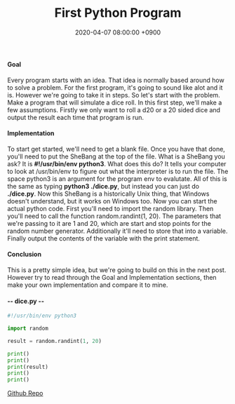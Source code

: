 ﻿---
layout: post
title: First Python Program
date: 2020-04-07 08:00:00 +0900
category: python
---

#### Goal
Every program starts with an idea.  That idea is normally based around how to solve a problem.  For the first program, it\'s going to sound like alot and it is.  However we\'re going to take it in steps.  So let\'s start with the problem.  Make a program that will simulate a dice roll.  In this first step, we\'ll make a few assumptions.  Firstly we only want to roll a d20 or a 20 sided dice and output the result each time that program is run.
        
#### Implementation
To start get started, we\'ll need to get a blank file.  Once you have that done, you\'ll need to put the SheBang at the top of the file.  What is a SheBang you ask?  It is **#!/usr/bin/env python3**.  What does this do?  It tells your computer to look at /usr/bin/env to figure out what the interpreter is to run the file.  The space python3 is an argument for the program env to evalutate.  All of this is the same as typing **python3 ./dice.py**, but instead you can just do **./dice.py**.  Now this SheBang is a historically Unix thing, that Windows doesn\'t understand, but it works on Windows too.
Now you can start the actual python code.  First you\'ll need to import the random library.  Then you\'ll need to call the function random.randint(1, 20).  The parameters that we\'re passing to it are 1 and 20, which are start and stop points for the random number generator.  Additionally it\'ll need to store that into a variable.  Finally output the contents of the variable with the print statement.

#### Conclusion
This is a pretty simple idea, but we\'re going to build on this in the next post.  However try to read through the Goal and Implementation sections, then make your own implementation and compare it to mine.

#### -- dice.py --
```python
#!/usr/bin/env python3

import random

result = random.randint(1, 20)

print()
print()
print(result)
print()
print()
```
        
        
[Github Repo](https://github.com/besmith43/Py_FirstProgramPt1)



